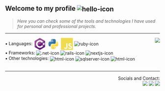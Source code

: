 ## Welcome to my profile <img align="center" alt="hello-icon" height="40" src="https://camo.githubusercontent.com/e8e7b06ecf583bc040eb60e44eb5b8e0ecc5421320a92929ce21522dbc34c891/68747470733a2f2f6d656469612e67697068792e636f6d2f6d656469612f6876524a434c467a6361737252346961377a2f67697068792e676966">
>_Here you can check some of the tools and technologies I have used for personal and professional projects._
<hr>
<div>
  <img align="right" src=https://github-readme-stats.vercel.app/api/top-langs/?username=mauroimamura&layout=compact&theme=merko />
</div>
<div>
  <div>
    ▪️ Languages:
    <img align="center" alt="csharp-icon" height="40" src="https://raw.githubusercontent.com/devicons/devicon/master/icons/csharp/csharp-original.svg"/>
    <img align="center" alt="python-icon" height="40" src="https://raw.githubusercontent.com/devicons/devicon/master/icons/python/python-original.svg"/>
    <img align="center" alt="js-icon" height="40" src="https://raw.githubusercontent.com/devicons/devicon/master/icons/javascript/javascript-plain.svg"/>
    <img align="center" alt="ruby-icon" height="40" src="https://cdn.jsdelivr.net/gh/devicons/devicon/icons/ruby/ruby-original.svg" />
  </div>
  <div>
    ▪️ Frameworks:
    <img align="center" alt=".net-icon" height="40" src="https://cdn.jsdelivr.net/gh/devicons/devicon/icons/dotnetcore/dotnetcore-original.svg"/>
    <img align="center" alt="rails-icon" height="60" src="https://cdn.jsdelivr.net/gh/devicons/devicon/icons/rails/rails-plain-wordmark.svg"/>
    <img align="center" alt="nextjs-icon" height="40" src="https://cdn.jsdelivr.net/gh/devicons/devicon/icons/nextjs/nextjs-original.svg"/>
  </div>
   <div>
    ▪️ Other technologies:
    <img align="center" alt="html-icon" height="40" src="https://cdn.jsdelivr.net/gh/devicons/devicon/icons/visualstudio/visualstudio-plain.svg" />
    <img align="center" alt="sqlserver-icon" height="50" src="https://cdn.jsdelivr.net/gh/devicons/devicon/icons/microsoftsqlserver/microsoftsqlserver-plain-wordmark.svg"/>
    <img align="center" alt="html-icon" height="40" src="https://cdn.jsdelivr.net/gh/devicons/devicon/icons/html5/html5-original.svg" />
  </div>
</div>
<br/>
<div>
  <hr>
</div>
<div align="right">
  Socials and Contact:<br/>
  <a href="https://www.linkedin.com/in/mauroimamura/" target="_blank"><img height="20" src="https://img.shields.io/badge/-LinkedIn-%230077B5?style=for-the-badge&logo=linkedin&logoColor=white"/></a>
  <a href="https://www.hackerrank.com/mauro_imamura" target="_blank"><img height="20" src="https://img.shields.io/badge/-Hackerrank-2EC866?style=for-the-badge&logo=HackerRank&logoColor=white"/></a>
  <a href="https://www.codewars.com/users/MauroImamura" target="_blank"><img height="20" src="https://img.shields.io/badge/Codewars-B1361E?style=for-the-badge&logo=Codewars&logoColor=white" /></a>
</div>

